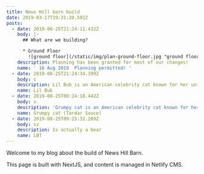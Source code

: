 ```yaml
---
title: News Hill barn build
date: 2019-03-17T19:31:20.591Z
posts:
  - date: 2019-08-25T21:24:11.432Z
    body: |-
      ## What are we building?

      * Ground Floor
        ![ground floor](/static/img/plan-ground-floor.jpg "ground floor")
    description: Planning has been granted for most of our changes!
    name: ' 16 Aug 2019  Planning permitted! '
  - date: 2019-08-25T21:24:34.399Z
    body: c
    description: Lil Bub is an American celebrity cat known for her unique appearance.
    name: Lil Bub
  - date: 2019-08-25T00:24:18.442Z
    body: x
    description: 'Grumpy cat is an American celebrity cat known for her grumpy appearance. '
    name: Grumpy cat (Tardar Sauce)
  - date: 2019-08-25T09:25:32.209Z
    body: sz
    description: Is actually a bear
    name: LBT
---
```

Welcome to my blog about the build of News Hill Barn.

This page is built with NextJS, and content is managed in Netlify CMS.
